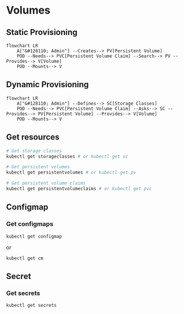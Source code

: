 # Volumes

## Static Provisioning

```mermaid
flowchart LR
    A["&#128110; Admin"] --Creates--> PV[Persistent Volume]
    POD --Needs--> PVC[Persistent Volume Claim] --Search--> PV --Provides--> V[Volume]
    POD --Mounts--> V
```

## Dynamic Provisioning

```mermaid
flowchart LR
    A["&#128110; Admin"] --Defines--> SC[Storage Classes]
    POD --Needs--> PVC[Persistent Volume Claim] --Asks--> SC --Provides--> PV[Persistent Volume] --Provides--> V[Volume]
    POD --Mounts--> V
```

## Get resources

```bash
# Get storage classes
kubectl get storageclasses # or kubectl get sc

# Get persistent volumes
kubectl get persistentvolumes # or kubectl get pv

# Get persistent volume claims
kubectl get persistentvolumeclaims # or kubectl get pvc
```

## Configmap

### Get configmaps

`kubectl get configmap`

or

`kubectl get cm`

## Secret

### Get secrets

`kubectl get secrets`